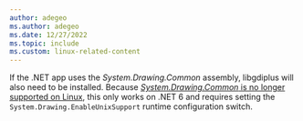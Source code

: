 ```yaml
---
author: adegeo
ms.author: adegeo
ms.date: 12/27/2022
ms.topic: include
ms.custom: linux-related-content
---
```


If the .NET app uses the *System.Drawing.Common* assembly, libgdiplus will also need to be installed. Because [*System.Drawing.Common* is no longer supported on Linux](../../compatibility/core-libraries/6.0/system-drawing-common-windows-only.md), this only works on .NET 6 and requires setting the `System.Drawing.EnableUnixSupport` runtime configuration switch.
